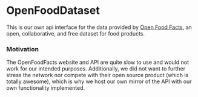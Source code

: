 # OpenFoodDataset
This is our own api interface for the data provided by [Open Food Facts](https://github.com/openfoodfacts), an open, collaborative, and free dataset for food products.

### Motivation 
The OpenFoodFacts website and API are quite slow to use and would not work for our intended purposes. Additionally, we did not want to further stress the network nor compete with their open source product (which is totally awesome), which is why we host our own mirror of the API with our own functionality implemented.